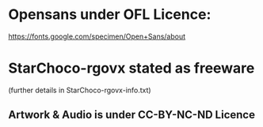 ﻿# Opensans under OFL Licence:

https://fonts.google.com/specimen/Open+Sans/about

# StarChoco-rgovx stated  as freeware
(further details in StarChoco-rgovx-info.txt)

## Artwork  & Audio is under CC-BY-NC-ND Licence